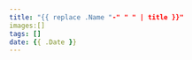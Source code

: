 ```yaml
---
title: "{{ replace .Name "-" " " | title }}"
images:[]
tags: []
date: {{ .Date }}
---
```


<!--more-->
